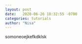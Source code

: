 ```yaml
---
layout: post
date:   2020-06-26 18:32:55 -0700
categories: tutorials
author: "Nisa"
---
```

somoneoejkefkdklsk
